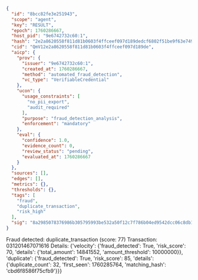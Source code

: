 ```json
{
  "id": "8bcc82fe3e251943",
  "scope": "agent",
  "key": "RESULT",
  "epoch": 1760286667,
  "host_pid": "9e6742732c60:1",
  "hash": "2e2a8620558f811d81b0603f4ffceef097d189dedcf6802f51be9f63e749cdbb",
  "cid": "QmV12e2a8620558f811d81b0603f4ffceef097d189de",
  "aicp": {
    "prov": {
      "issuer": "9e6742732c60:1",
      "created_at": 1760286667,
      "method": "automated_fraud_detection",
      "vc_type": "VerifiableCredential"
    },
    "ucon": {
      "usage_constraints": [
        "no_pii_export",
        "audit_required"
      ],
      "purpose": "fraud_detection_analysis",
      "enforcement": "mandatory"
    },
    "eval": {
      "confidence": 1.0,
      "evidence_count": 0,
      "review_status": "pending",
      "evaluated_at": 1760286667
    }
  },
  "sources": [],
  "edges": [],
  "metrics": {},
  "thresholds": {},
  "tags": [
    "fraud",
    "duplicate_transaction",
    "risk_high"
  ],
  "sig": "8a2985078376986b305795993be532a50f12c7f786b04ed9542dcc06c8db1f0d"
}
```

Fraud detected: duplicate_transaction (score: 77)
Transaction: 031201467071616
Details: {'velocity': {'fraud_detected': True, 'risk_score': 70, 'details': {'total_amount': 14841552, 'amount_threshold': 10000000}}, 'duplicate': {'fraud_detected': True, 'risk_score': 85, 'details': {'duplicate_count': 32, 'first_seen': 1760285764, 'matching_hash': 'cbd6f8586f75cfb9'}}}